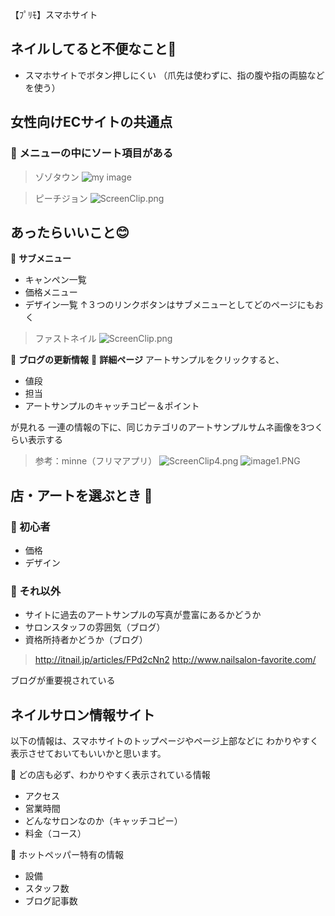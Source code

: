 【ﾌﾟﾘﾓ】スマホサイト

## ネイルしてると不便なこと:nail_care:
- スマホサイトでボタン押しにくい
（爪先は使わずに、指の腹や指の両脇などを使う）

## 女性向けECサイトの共通点
### :cherry_blossom: メニューの中にソート項目がある

> ゾゾタウン
![my image](D:\Users\webstaff\Desktop\プリモスマホ\ScreenClip.png)

> ピーチジョン
![ScreenClip.png](D:\Users\webstaff\Desktop\プリモスマホ\ScreenClip2.png)



## あったらいいこと:blush: 
:octopus: **サブメニュー**
- キャンペン一覧
- 価格メニュー
- デザイン一覧
↑３つのリンクボタンはサブメニューとしてどのページにもおく
>ファストネイル
![ScreenClip.png](D:\Users\webstaff\Desktop\プリモスマホ\ScreenClip3.png)


:octopus: **ブログの更新情報**
:octopus: **詳細ページ**
アートサンプルをクリックすると、
- 値段
- 担当
- アートサンプルのキャッチコピー＆ポイント

が見れる
一連の情報の下に、同じカテゴリのアートサンプルサムネ画像を3つくらい表示する
> 参考：minne（フリマアプリ）
![ScreenClip4.png](D:\Users\webstaff\Desktop\プリモスマホ\ScreenClip4.png)
![image1.PNG](D:\Users\webstaff\Desktop\プリモスマホ\image1.PNG)

## 店・アートを選ぶとき :hatching_chick:
### :octopus: 初心者
- 価格
- デザイン

### :octopus: それ以外
- サイトに過去のアートサンプルの写真が豊富にあるかどうか
- サロンスタッフの雰囲気（ブログ）
- 資格所持者かどうか（ブログ）
> http://itnail.jp/articles/FPd2cNn2
> http://www.nailsalon-favorite.com/

ブログが重要視されている

## ネイルサロン情報サイト
以下の情報は、スマホサイトのトップページやページ上部などに
わかりやすく表示させておいてもいいかと思います。

:bell: どの店も必ず、わかりやすく表示されている情報
- アクセス
- 営業時間
- どんなサロンなのか（キャッチコピー）
- 料金（コース）

:bell: ホットペッパー特有の情報
- 設備
- スタッフ数
- ブログ記事数
